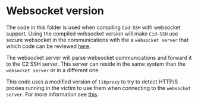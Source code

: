 # Websocket version

The code in this folder is used when compiling `Cid-SSH` with websocket support. Using the compiled websocket version will make `Cid-SSH` use secure websocket in the communications with the a `websocket server` that which code can be reviewed [here]().

The websocket server will parse websocket communications and forward it to the C2 SSH server. This server can reside in the same system than the `websocket server` or in a different one. 

This code uses a modified version of `libproxy` to try to detect HTTP/S proxies running in the victim to use them when connecting to the `websocket server`. For more information see [this](libproxy/README.md).

